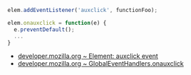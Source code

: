 ```javascript
elem.addEventListener('auxclick', functionFoo);
```

```javascript
elem.onauxclick = function(e) {
  e.preventDefault();
  ...
}
```
- [developer.mozilla.org ~ Element: auxclick event](https://developer.mozilla.org/en-US/docs/Web/API/Element/auxclick_event)
- [developer.mozilla.org ~ GlobalEventHandlers.onauxclick](https://developer.mozilla.org/en-US/docs/Web/API/GlobalEventHandlers/onauxclick)
